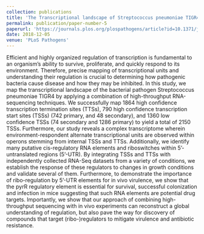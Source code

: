```yaml
---
collection: publications
title: 'The Transcriptional landscape of Streptococcus pneumoniae TIGR4 reveals a complex operon architecture and abundant riboregulation critical for growth and virulence'
permalink: publication/paper-number-5
paperurl: 'https://journals.plos.org/plospathogens/article?id=10.1371/journal.ppat.1007461'
date: 2018-12-05
venue: 'PLoS Pathogens'
---
```


Efficient and highly organized regulation of transcription is fundamental to an organism’s ability to survive, proliferate, and quickly respond to its environment. Therefore, precise mapping of transcriptional units and understanding their regulation is crucial to determining how pathogenic bacteria cause disease and how they may be inhibited. In this study, we map the transcriptional landscape of the bacterial pathogen Streptococcus pneumoniae TIGR4 by applying a combination of high-throughput RNA-sequencing techniques. We successfully map 1864 high confidence transcription termination sites (TTSs), 790 high confidence transcription start sites (TSSs) (742 primary, and 48 secondary), and 1360 low confidence TSSs (74 secondary and 1286 primary) to yield a total of 2150 TSSs. Furthermore, our study reveals a complex transcriptome wherein environment-respondent alternate transcriptional units are observed within operons stemming from internal TSSs and TTSs. Additionally, we identify many putative cis-regulatory RNA elements and riboswitches within 5’-untranslated regions (5’-UTR). By integrating TSSs and TTSs with independently collected RNA-Seq datasets from a variety of conditions, we establish the response of these regulators to changes in growth conditions and validate several of them. Furthermore, to demonstrate the importance of ribo-regulation by 5’-UTR elements for in vivo virulence, we show that the pyrR regulatory element is essential for survival, successful colonization and infection in mice suggesting that such RNA elements are potential drug targets. Importantly, we show that our approach of combining high-throughput sequencing with in vivo experiments can reconstruct a global understanding of regulation, but also pave the way for discovery of compounds that target (ribo-)regulators to mitigate virulence and antibiotic resistance.

